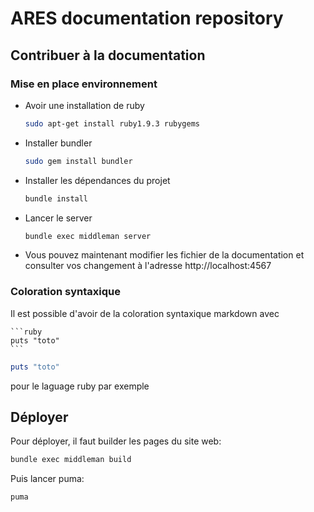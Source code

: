 # ARES documentation repository

## Contribuer à la documentation

### Mise en place environnement

- Avoir une installation de ruby
 
    ```bash
    sudo apt-get install ruby1.9.3 rubygems
    ```

- Installer bundler

    ```bash
    sudo gem install bundler
    ```

- Installer les dépendances du projet

    ```bash
    bundle install
    ```
- Lancer le server 

    ```bash
    bundle exec middleman server
    ```

- Vous pouvez maintenant modifier les fichier de la documentation
et consulter vos changement à l'adresse http://localhost:4567

### Coloration syntaxique

Il est possible d'avoir de la coloration syntaxique markdown avec

    ```ruby
    puts "toto"
    ```

```ruby
puts "toto"
```

pour le laguage ruby par exemple

## Déployer

Pour déployer, il faut builder les pages du site web:

```bash
bundle exec middleman build
```

Puis lancer puma:

```bash
puma
```
